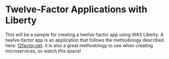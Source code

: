 # Twelve-Factor Applications with Liberty

This will be a sample for creating a twelve-factor app using WAS Liberty. A twelve-factor app is an application that follows the methodology described here: [12factor.net](12factor.net). It is also a great methodology to use when creating microservices, so watch this space!
